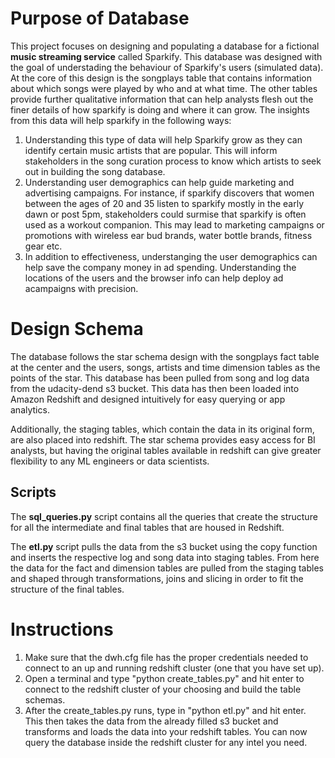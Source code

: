 # Purpose of Database

This project focuses on designing and populating a database for a fictional __music streaming service__ called Sparkify. This database was designed with the goal of understading the behaviour of Sparkify's users (simulated data). At the core of this design is the songplays table that contains information about which songs were played by who and at what time. The other tables provide further qualitative information that can help analysts flesh out the finer details of how sparkify is doing and where it can grow. The insights from this data will help sparkify in the following ways:

1. Understanding this type of data will help Sparkify grow as they can identify certain music artists that are popular. This will inform stakeholders in the song curation process to know which artists to seek out in building the song database.
2. Understanding user demographics can help guide marketing and advertising campaigns. For instance, if sparkify discovers that women between the ages of 20 and 35 listen to sparkify mostly in the early dawn or post 5pm, stakeholders could surmise that sparkify is often used as a workout companion. This may lead to marketing campaigns or promotions with wireless ear bud brands, water bottle brands, fitness gear etc.
3. In addition to effectiveness, understanging the user demographics can help save the company money in ad spending. Understanding the locations of the users and the browser info can help deploy ad acampaigns with precision.

# Design Schema

The database follows the star schema design with the songplays fact table at the center and the users, songs, artists and time dimension tables as the points of the star. This database has been pulled from song and log data from the udacity-dend s3 bucket. This data has then been loaded into Amazon Redshift and designed intuitively for easy querying or app analytics. 

Additionally, the staging tables, which contain the data in its original form, are also placed into redshift. The star schema provides easy access for BI analysts, but having the original tables available in redshift can give greater flexibility to any ML engineers or data scientists.

## Scripts

The **sql_queries.py** script contains all the queries that create the structure for all the intermediate and final tables that are housed in Redshift. 

The **etl.py** script pulls the data from the s3 bucket using the copy function and inserts the respective log and song data into staging tables. From here the data for the fact and dimension tables are pulled from the staging tables and shaped through transformations, joins and slicing in order to fit the structure of the final tables.

# Instructions

1) Make sure that the dwh.cfg file has the proper credentials needed to connect to an up and running redshift cluster (one that you have set up).
2) Open a terminal and type "python create_tables.py" and hit enter to connect to the redshift cluster of your choosing and build the table schemas.
3) After the create_tables.py runs, type in "python etl.py" and hit enter. This then takes the data from the already filled s3 bucket and transforms and loads the data into your redshift tables. You can now query the database inside the redshift cluster for any intel you need.
